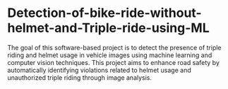 # Detection-of-bike-ride-without-helmet-and-Triple-ride-using-ML
The goal of this software-based project is to detect the presence of triple riding and helmet usage in vehicle images using machine learning and computer vision techniques. This project aims to enhance road safety by automatically identifying violations related to helmet usage and unauthorized triple riding through image analysis.
